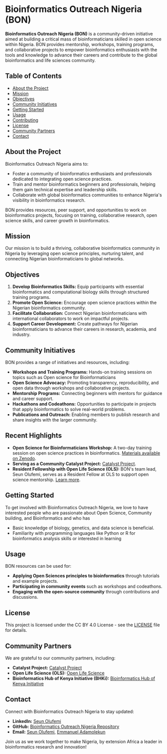 # Bioinformatics Outreach Nigeria (BON)

**Bioinformatics Outreach Nigeria (BON)** is a community-driven initiative aimed at building a critical mass of bioinformaticians skilled in open science within Nigeria. BON provides mentorship, workshops, training programs, and collaborative projects to empower bioinformatics enthusiasts with the tools and knowledge to advance their careers and contribute to the global bioinformatics and life sciences community.

## Table of Contents
- [About the Project](#about-the-project)
- [Mission](#mission)
- [Objectives](#objectives)
- [Community Initiatives](#community-initiatives)
- [Getting Started](#getting-started)
- [Usage](#usage)
- [Contributing](#contributing)
- [License](#license)
- [Community Partners](#community-partners)
- [Contact](#contact)

## About the Project

Bioinformatics Outreach Nigeria aims to:
- Foster a community of bioinformatics enthusiasts and professionals dedicated to integrating open science practices.
- Train and mentor bioinformatics beginners and professionals, helping them gain technical expertise and leadership skills.
- Collaborate with global bioinformatics communities to enhance Nigeria's visibility in bioinformatics research.

BON provides resources, peer support, and opportunities to work on bioinformatics projects, focusing on training, collaborative research, open science skills, and career growth in bioinformatics.

## Mission

Our mission is to build a thriving, collaborative bioinformatics community in Nigeria by leveraging open science principles, nurturing talent, and connecting Nigerian bioinformaticians to global networks.

## Objectives

1. **Develop Bioinformatics Skills:** Equip participants with essential bioinformatics and computational biology skills through structured training programs.
2. **Promote Open Science:** Encourage open science practices within the Nigerian bioinformatics community.
3. **Facilitate Collaboration:** Connect Nigerian bioinformaticians with international collaborators to work on impactful projects.
4. **Support Career Development:** Create pathways for Nigerian bioinformaticians to advance their careers in research, academia, and industry.

## Community Initiatives

BON provides a range of initiatives and resources, including:

- **Workshops and Training Programs:** Hands-on training sessions on topics such as Open science for Bioinformaticians
- **Open Science Advocacy:** Promoting transparency, reproducibility, and open data through workshops and collaborative projects.
- **Mentorship Programs:** Connecting beginners with mentors for guidance and career support.
- **Hackathons and Codeathons:** Opportunities to participate in projects that apply bioinformatics to solve real-world problems.
- **Publications and Outreach:** Enabling members to publish research and share insights with the larger community.

## Recent Highlights

- **Open Science for Bioinformaticians Workshop:** A two-day training session on open science practices in bioinformatics. [Materials available on Zenodo](https://zenodo.org/communities/bioinformatics-outreach-nigeria/records?q=&l=list&p=1&s=10&sort=newest).
- **Serving as a Community Catalyst Project:** [Catalyst Project](https://catalystproject.cloud/community-partnership.html).
- **Resident Fellowship with Open Life Science (OLS):** BON's team lead, Seun Olufemi, serves as a Resident Fellow at OLS to support open science mentorship. [Learn more](https://we-are-ols.org/posts/2024/07/24/welcoming-resident-fellow-seun-olufemi/).

## Getting Started

To get involved with Bioinformatics Outreach Nigeria, we love to have interested people who are passionate about Open Science, Community building, and Bioinformatics and who has 
- Basic knowledge of biology, genetics, and data science is beneficial.
- Familiarity with programming languages like Python or R for bioinformatics analysis skills or interested in learning

## Usage

BON resources can be used for:

- **Applying Open Sciences principles to bioinformatics** through tutorials and example projects.
- **Participating in community events** such as workshops and codeathons.
- **Engaging with the open-source community** through contributions and discussions.

## License

This project is licensed under the CC BY 4.0 License - see the [LICENSE](https://github.com/seunolufemi123/Bioinformatics-Outreach-Nigeria/blob/main/LICENSE.md) file for details.

## Community Partners

We are grateful to our community partners, including:

- **Catalyst Project:** [Catalyst Project](https://catalystproject.cloud/community-partnership.html)
- **Open Life Science (OLS):** [Open Life Science](https://we-are-ols.org/)
- **Bioinformatics Hub of Kenya Initiative (BHKi):** [Bioinformatics Hub of Kenya Initiative](https://github.com/LandiMi2/BHKi-Training-Activities/blob/gh-pages/index.md)

## Contact

Connect with Bioinformatics Outreach Nigeria to stay updated:

- **LinkedIn:** [Seun Olufemi](https://www.linkedin.com/in/seunolufemi)
- **GitHub:** [Bioinformatics Outreach Nigeria Repository](https://github.com/seunolufemi123/Bioinformatics-Outreach-Nigeria)
- **Email:** [Seun Olufemi](oluwaseunjr1@gmail.com), [Emmanuel Adamolekun](adamolekunoluwaseyi@gmail.com)

Join us as we work together to make Nigeria, by extension Africa a leader in bioinformatics research and innovation!
